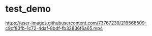 # test_demo

https://user-images.githubusercontent.com/73767239/219568509-c9cf83fb-1c72-4daf-8bdf-fb32836f6a65.mp4


